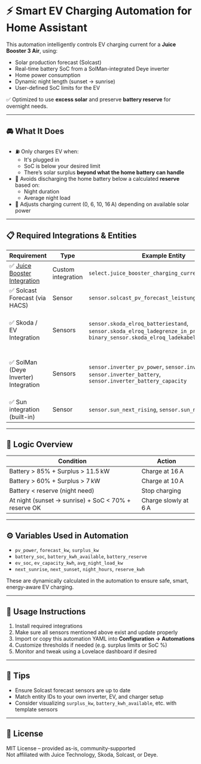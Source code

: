 
# ⚡ Smart EV Charging Automation for Home Assistant

This automation intelligently controls EV charging current for a **Juice Booster 3 Air**, using:
- Solar production forecast (Solcast)
- Real-time battery SoC from a SolMan-integrated Deye inverter
- Home power consumption
- Dynamic night length (sunset → sunrise)
- User-defined SoC limits for the EV

✅ Optimized to use **excess solar** and preserve **battery reserve** for overnight needs.

---

## 🚘 What It Does

- ⛽️ Only charges EV when:
  - It's plugged in
  - SoC is below your desired limit
  - There’s solar surplus **beyond what the home battery can handle**
- 🌇 Avoids discharging the home battery below a calculated **reserve** based on:
  - Night duration
  - Average night load
- 🔁 Adjusts charging current (0, 6, 10, 16 A) depending on available solar power

---

## 📋 Required Integrations & Entities

| Requirement | Type | Example Entity | Purpose |
|------------|------|----------------|---------|
| ✅ [Juice Booster Integration](https://github.com/class142/hacs-juice-plus-pilot) | Custom integration | `select.juice_booster_charging_current` | Control charging amperage |
| ✅ Solcast Forecast (via HACS) | Sensor | `sensor.solcast_pv_forecast_leistung_in_30_minuten` | Solar power forecast |
| ✅ Skoda / EV Integration | Sensors | `sensor.skoda_elroq_batteriestand`, `sensor.skoda_elroq_ladegrenze_in_prozent`, `binary_sensor.skoda_elroq_ladekabel` | EV SoC, charging limit, plugged status |
| ✅ SolMan (Deye Inverter) Integration | Sensors | `sensor.inverter_pv_power`, `sensor.inverter_power`, `sensor.inverter_battery`, `sensor.inverter_battery_capacity` | PV production, home load, battery SoC and capacity |
| ✅ Sun integration (built-in) | Sensor | `sensor.sun_next_rising`, `sensor.sun_next_setting` | For night detection |

---

## 🧠 Logic Overview

| Condition | Action |
|----------|--------|
| Battery > 85% + Surplus > 11.5 kW | Charge at 16 A |
| Battery > 60% + Surplus > 7 kW | Charge at 10 A |
| Battery < reserve (night need) | Stop charging |
| At night (sunset → sunrise) + SoC < 70% + reserve OK | Charge slowly at 6 A |

---

## ⚙️ Variables Used in Automation

- `pv_power`, `forecast_kw`, `surplus_kw`
- `battery_soc`, `battery_kwh_available`, `battery_reserve`
- `ev_soc`, `ev_capacity_kwh`, `avg_night_load_kw`
- `next_sunrise`, `next_sunset`, `night_hours`, `reserve_kwh`

These are dynamically calculated in the automation to ensure safe, smart, energy-aware EV charging.

---

## 📲 Usage Instructions

1. Install required integrations
2. Make sure all sensors mentioned above exist and update properly
3. Import or copy this automation YAML into **Configuration → Automations**
4. Customize thresholds if needed (e.g. surplus limits or SoC %)
5. Monitor and tweak using a Lovelace dashboard if desired

---

## 🧪 Tips

- Ensure Solcast forecast sensors are up to date
- Match entity IDs to your own inverter, EV, and charger setup
- Consider visualizing `surplus_kw`, `battery_kwh_available`, etc. with template sensors

---

## 📘 License

MIT License – provided as-is, community-supported  
Not affiliated with Juice Technology, Skoda, Solcast, or Deye.
